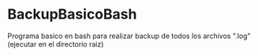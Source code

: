 # BackupBasicoBash
Programa basico en bash para realizar backup de todos los archivos ".log" (ejecutar en el directorio raiz)
